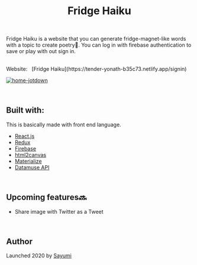 <h1 align="center">Fridge Haiku</h1>

<br/>

Fridge Haiku is a website that you can generate fridge-magnet-like words with a topic to create poetry💬. You can log in with firebase authentication to save or play with out sign in.

<br/>
Website: &nbsp; [Fridge Haiku](https://tender-yonath-b35c73.netlify.app/signin)

[![home-jotdown](https://user-images.githubusercontent.com/43656115/76158377-2f36c400-60ca-11ea-99e8-909b6363e555.png)](https://jotdown.site)

<br/>

## Built with:

This is basically made with front end language.

- [React.js](https://reactjs.org/)
- [Redux](https://redux.js.org/)
- [Firebase](https://firebase.google.com/?hl=ja)
- [html2canvas](https://html2canvas.hertzen.com/)
- [Materialize](https://materializecss.com/)
- [Datamuse API](https://www.datamuse.com/api/)

<br/>

## Upcoming features🔜

- Share image with Twitter as a Tweet

<br/>

## Author

Launched 2020 by [Sayumi](https://sayuminakamura.com/)

<br/>
